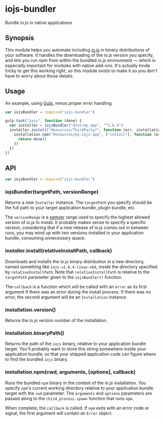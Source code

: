 # iojs-bundler

Bundle io.js in native applications

## Synopsis

This module helps you automate including [io.js](https://iojs.org/) in binary distributions of your software. It handles the downloading of the io.js version you specify, and lets you run npm from within the bundled io.js environment — which is especially important for modules with native add-ons. It's actually kinda tricky to get this working right, so this module exists to make it so you don't have to worry about those details.

## Usage

An example, using [Gulp](http://gulpjs.com/), minus proper error handling:

```javascript
var iojsBundler = require("iojs-bundler")

gulp.task("iojs", function (done) {
  var installer = iojsBundler("dist/my.app", "^1.6.4")
  installer.install("Resources/ThirdParty/", function (err, installation) {
    installation.npm("Resources/my-iojs-app", ["install"], function (err) {
      return done()
    })
  })
})
```

## API

```javascript
var iojsBundler = require("iojs-bundler")
```

### iojsBundler(targetPath, versionRange)

Returns a new `Installer` instance. The `targetPath` you specify should be the full path to your target application bundle, plugin bundle, etc.

The `versionRange` is a [semver](https://npmjs.com/package/semver) range used to specify the highest allowed version of io.js to install. It probably makes sense to specify a specific version, considering that if a new release of io.js comes out in between runs, you may wind up with two versions installed in your application bundle, consuming unnecessary space.

### installer.install(relativeInstallPath, callback)

Downloads and installs the io.js binary distribution in a new directory, named something like `iojs-v1.6.4-linux-x64`, inside the directory specified by `relativeInstallPath`. Note that `relativeInstallPath` is relative to the `targetPath` parameter given to the `iojsBundler()` function.

The `callback` is a function which will be called with an `error` as its first argument if there was an error during the install process. If there was no error, the second argument will be an `Installation` instance.

### installation.version()

Returns the io.js version number of the installation.

### installation.binaryPath()

Returns the path of the `iojs` binary, relative to your application bundle target. You'll probably want to store this string somewhere inside your application bundle, so that your shipped application code can figure where to find the bundled `iojs` binary.

### installation.npm(cwd, arguments, [options], callback)

Runs the bundled `npm` binary in the context of the io.js installation. You specify `npm`'s current working directory relative to your application bundle target with the `cwd` parameter. The `arguments` and `options` parameters are passed along to the `child_process.spawn` function that runs `npm`.

When complete, the `callback` is called. If `npm` exits with an error code or signal, the first argument will contain an `Error` object.
